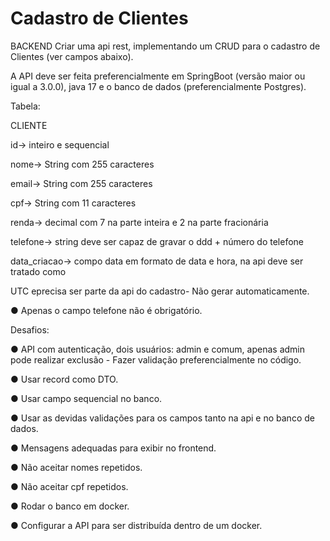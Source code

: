 # Cadastro de Clientes

BACKEND
 Criar uma api rest, implementando um CRUD para o cadastro de Clientes (ver campos abaixo).
 
 A API deve ser feita preferencialmente em SpringBoot (versão maior ou igual a 3.0.0), java 17 e o banco de dados (preferencialmente Postgres).
 
 Tabela:
 
 CLIENTE
 
 id-> inteiro e sequencial
 
 nome-> String com 255 caracteres
 
 email-> String com 255 caracteres
 
 cpf-> String com 11 caracteres
 
 renda-> decimal com 7 na parte inteira e 2 na parte fracionária
 
 telefone-> string deve ser capaz de gravar o ddd + número do telefone
 
 data_criacao-> compo data em formato de data e hora, na api deve ser tratado como
 
 UTC eprecisa ser parte da api do cadastro- Não gerar automaticamente.
 
 ● Apenas o campo telefone não é obrigatório.
 
 Desafios:
 
 ● API com autenticação, dois usuários: admin e comum, apenas admin pode realizar
 exclusão - Fazer validação preferencialmente no código.
 
 ● Usar record como DTO.
 
 ● Usar campo sequencial no banco.
 
 ● Usar as devidas validações para os campos tanto na api e no banco de dados.
 
 ● Mensagens adequadas para exibir no frontend.
 
 ● Não aceitar nomes repetidos.
 
 ● Não aceitar cpf repetidos.
 
 ● Rodar o banco em docker.
 
 ● Configurar a API para ser distribuída dentro de um docker.
